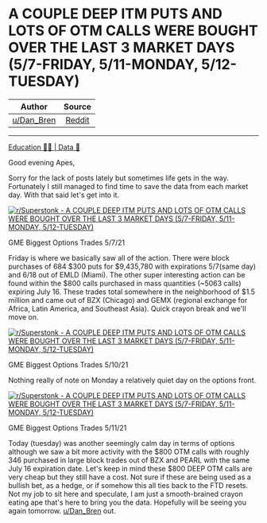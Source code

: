 A COUPLE DEEP ITM PUTS AND LOTS OF OTM CALLS WERE BOUGHT OVER THE LAST 3 MARKET DAYS (5/7-FRIDAY, 5/11-MONDAY, 5/12-TUESDAY)
============================================================================================================================

| Author       | Source       | 
| :-------------: |:-------------:|
|  [u/Dan_Bren](https://www.reddit.com/user/Dan_Bren/) | [Reddit](https://www.reddit.com/r/Superstonk/comments/nafcuh/a_couple_deep_itm_puts_and_lots_of_otm_calls_were/) | 

---


[Education 👨‍🏫 | Data 🔢](https://www.reddit.com/r/Superstonk/search?q=flair_name%3A%22Education%20%F0%9F%91%A8%E2%80%8D%F0%9F%8F%AB%20%7C%20Data%20%F0%9F%94%A2%22&restrict_sr=1)

Good evening Apes,

Sorry for the lack of posts lately but sometimes life gets in the way. Fortunately I still managed to find time to save the data from each market day. With that said let's get into it.

[![r/Superstonk - A COUPLE DEEP ITM PUTS AND LOTS OF OTM CALLS WERE BOUGHT OVER THE LAST 3 MARKET DAYS (5/7-FRIDAY, 5/11-MONDAY, 5/12-TUESDAY)](https://preview.redd.it/ng46piilwly61.png?width=1229&format=png&auto=webp&s=fa9a79515f490283fabd71060d362cc37d546111)](https://preview.redd.it/ng46piilwly61.png?width=1229&format=png&auto=webp&s=fa9a79515f490283fabd71060d362cc37d546111)

GME Biggest Options Trades 5/7/21

Friday is where we basically saw all of the action. There were block purchases of 684 $300 puts for $9,435,780 with expirations 5/7(same day) and 6/18 out of EMLD (Miami). The other super interesting action can be found within the $800 calls purchased in mass quantities (~5063 calls) expiring July 16. These trades total somewhere in the neighborhood of $1.5 million and came out of BZX (Chicago) and GEMX (regional exchange for Africa, Latin America, and Southeast Asia). Quick crayon break and we'll move on.

[![r/Superstonk - A COUPLE DEEP ITM PUTS AND LOTS OF OTM CALLS WERE BOUGHT OVER THE LAST 3 MARKET DAYS (5/7-FRIDAY, 5/11-MONDAY, 5/12-TUESDAY)](https://preview.redd.it/it074z1jyly61.png?width=1016&format=png&auto=webp&s=0dd1a76bfe824fb1a3dbd678559692c3697c196d)](https://preview.redd.it/it074z1jyly61.png?width=1016&format=png&auto=webp&s=0dd1a76bfe824fb1a3dbd678559692c3697c196d)

GME Biggest Options Trades 5/10/21

Nothing really of note on Monday a relatively quiet day on the options front.

[![r/Superstonk - A COUPLE DEEP ITM PUTS AND LOTS OF OTM CALLS WERE BOUGHT OVER THE LAST 3 MARKET DAYS (5/7-FRIDAY, 5/11-MONDAY, 5/12-TUESDAY)](https://preview.redd.it/henpfgxkyly61.png?width=1174&format=png&auto=webp&s=dbe1c6a84feb7370a83b1d313f77e9cd56fd1b2e)](https://preview.redd.it/henpfgxkyly61.png?width=1174&format=png&auto=webp&s=dbe1c6a84feb7370a83b1d313f77e9cd56fd1b2e)

GME Biggest Options Trades 5/11/21

Today (tuesday) was another seemingly calm day in terms of options although we saw a bit more activity with the $800 OTM calls with roughly 346 purchased in large block trades out of BZX and PEARL with the same July 16 expiration date. Let's keep in mind these $800 DEEP OTM calls are very cheap but they still have a cost. Not sure if these are being used as a bullish bet, as a hedge, or if somehow this all ties back to the FTD resets. Not my job to sit here and speculate, I am just a smooth-brained crayon eating ape that's here to bring you the data. Hopefully will be seeing you again tomorrow. [u/Dan_Bren](https://www.reddit.com/u/Dan_Bren/) out.
